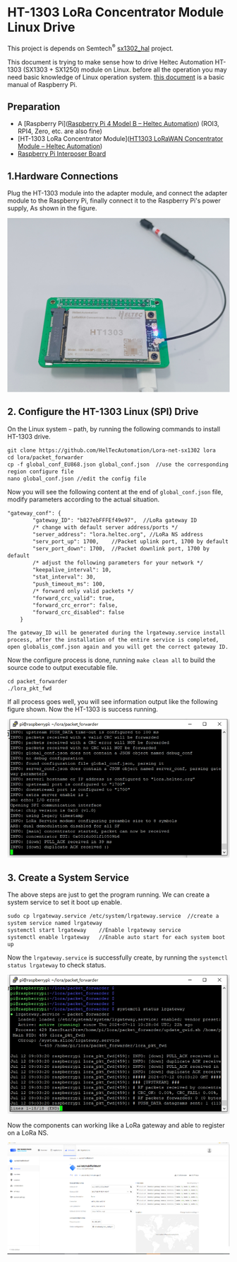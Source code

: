 # **HT-1303 LoRa Concentrator Module Linux Drive**

This project is depends on Semtech<sup>®</sup> [sx1302_hal](https://github.com/Lora-net/sx1302_hal) project.

This document is trying to make sense how to drive Heltec Automation HT-1303 (SX1303 + SX1250) module on Linux. before all the operation you may need basic knowledge of Linux operation system. [this document](https://docs.heltec.org/general/how_to_config_raspberry_pi.html) is a basic manual of Raspberry Pi.

## Preparation

- A [Raspberry Pi]([Raspberry Pi 4 Model B – Heltec Automation](https://heltec.org/project/raspberry-pi4-model-b/)) (ROI3, RPI4, Zero, etc. are also fine)
- [HT-1303 LoRa Concentrator Module]([HT1303 LoRaWAN Concentrator Module – Heltec Automation](https://heltec.org/project/ht1303/))
- [Raspberry Pi Interposer Board](https://heltec.org/project/ht1303-converter/)

## 1.Hardware Connections

Plug the HT-1303 module into the adapter module, and  connect the adapter module to the Raspberry Pi, finally connect it to the Raspberry Pi's power supply, As shown in the figure.

![](img/01.png)

## 2. Configure the HT-1303 Linux (SPI) Drive

On the Linux system `~` path, by running the following commands to install HT-1303 drive.

```shell
git clone https://github.com/HelTecAutomation/Lora-net-sx1302 lora
cd lora/packet_forwarder
cp -f global_conf_EU868.json global_conf.json  //use the corresponding region configure file
nano global_conf.json //edit the config file
```

Now you will see the following content at the end of `global_conf.json` file, modify parameters according to the actual situation.

```shell
"gateway_conf": {
        "gateway_ID": "b827ebFFFEf49e97",  //LoRa gateway ID
        /* change with default server address/ports */
        "server_address": "lora.heltec.org", //LoRa NS address
        "serv_port_up": 1700,    //Packet uplink port, 1700 by default
        "serv_port_down": 1700,  //Packet downlink port, 1700 by default
        /* adjust the following parameters for your network */
        "keepalive_interval": 10,
        "stat_interval": 30,
        "push_timeout_ms": 100,
        /* forward only valid packets */
        "forward_crc_valid": true,
        "forward_crc_error": false,
        "forward_crc_disabled": false
    }
```

``` {Tips}
The gateway_ID will be generated during the lrgateway.service install process, after the installation of the entire service is completed, open globalis_comf.json again and you will get the correct gateway ID.
```

Now the configure process is done, running `make clean all` to build the source code to output executable file.

```shell
cd packet_forwarder
./lora_pkt_fwd
```

If all process goes well, you will see information output like the following figure shown. Now the HT-1303 is success running.

![](img/02.png)

## 3. Create a System Service

The above steps are just to get the program running. We can create a system service to set it boot up enable.

```shell
sudo cp lrgateway.service /etc/system/lrgateway.service  //create a system service named lrgateway
systemctl start lrgateway    //Enable lrgateway service
systemctl enable lrgateway   //Enable auto start for each system boot up
```

Now the `lrgateway.service` is successfully create, by running the `systemctl status lrgateway` to check status.

![](img/03.png)

Now the components can working like a LoRa gateway and able to register on a LoRa NS.

![](img/04.png)
